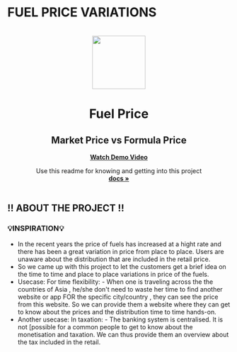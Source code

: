 # FUEL PRICE VARIATIONS
<br />
<div align="center">
  <a href="https://github.com/sayantika01/4bytes/">
    <img src="https://github.com/sayantika01/4bytes/assets/126873883/bf2cbde7-dc15-4cda-8dba-9873ef575f0d.jpeg" width="120" height="120" >
  </a>

  # Fuel Price
  ## Market Price vs Formula Price 

  <b><a align="center" href="https://www.youtube.com/watch?v=AWZpPUwqZ2s">Watch Demo Video</a></b>  <!--______ ISHITA -->
  <br/>
  <p align="center">
    Use this readme for knowing and getting into this project
    <br />
    <a href="https://github.com/arnab2001/Ledged"><strong>docs »</strong></a>   <!--______ tiyasha -->
    <br />
    <br />
  </p>
</div>

## !! ABOUT THE PROJECT !!

<!-- VEDIO OR SCREENSHOT -->

### 💡__INSPIRATION__💡
-	In the recent years the price of fuels has increased at a hight rate and there has been a great variation in price from place to place. Users are unaware about the distribution that are included in the retail price.
-	So we came up with this project to let the customers get a brief idea on the time to time and place to place variations in price of the fuels.
-	Usecase: For time flexibility: - When one is traveling across the the countries of Asia , he/she don't need to waste her time to find another website or app FOR the specific city/country , they can see the price from this website. So we can provide them a website where they can get to know about the prices and the distribution time to time hands-on.
-	Another usecase: In taxation: - The banking system is centralised. It is not [possible for a common people to get to know about the monetisation and taxation. We can thus provide them an overview about the tax included in the retail. 





